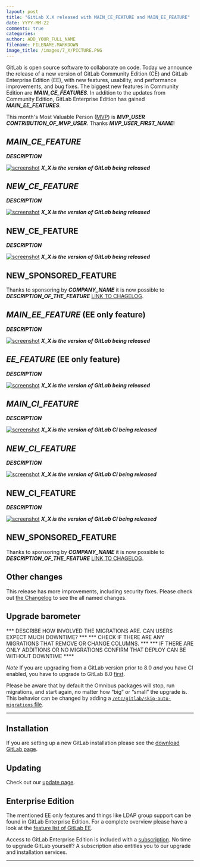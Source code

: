 ```yaml
---
layout: post
title: "GitLab X.X released with MAIN_CE_FEATURE and MAIN_EE_FEATURE"
date: YYYY-MM-22
comments: true
categories:
author: ADD_YOUR_FULL_NAME
filename: FILENAME.MARKDOWN
image_title: /images/7_X/PICTURE.PNG
---
```


GitLab is open source software to collaborate on code.
Today we announce the release of a new version of GitLab Community Edition (CE) and GitLab Enterprise Edition (EE), with new features, usability, and performance improvements, and bug fixes.
The biggest new features in Community Edition are ***MAIN_CE_FEATURES***.
In addition to the updates from Community Edition, GitLab Enterprise Edition has gained ***MAIN_EE_FEATURES***.

This month's Most Valuable Person ([MVP](https://about.gitlab.com/mvp/)) is ***MVP_USER*** ***CONTRIBUTION_OF_MVP_USER***.
Thanks ***MVP_USER_FIRST_NAME***!

<!--more-->

## ***MAIN_CE_FEATURE***

***DESCRIPTION***

[![screenshot](/images/X_X/feature.png)](/images/X_X/feature.png) ***X_X is the version of GitLab being released***


## ***NEW_CE_FEATURE***

***DESCRIPTION***

[![screenshot](/images/X_X/feature.png)](/images/X_X/feature.png) ***X_X is the version of GitLab being released***


## NEW_CE_FEATURE

***DESCRIPTION***

[![screenshot](/images/X_X/feature.png)](/images/X_X/feature.png) ***X_X is the version of GitLab being released***

## NEW_SPONSORED_FEATURE

Thanks to sponsoring by ***COMPANY_NAME*** it is now possible to ***DESCRIPTION_OF_THE_FEATURE*** [LINK TO CHAGELOG](https://gitlab.com/gitlab-org/gitlab-ce/blob/X-X-stable/CHANGELOG#L18).

## ***MAIN_EE_FEATURE*** (EE only feature)

***DESCRIPTION***

[![screenshot](/images/X_X/feature.png)](/images/X_X/feature.png) ***X_X is the version of GitLab being released***

## ***EE_FEATURE*** (EE only feature)

***DESCRIPTION***

[![screenshot](/images/X_X/feature.png)](/images/X_X/feature.png) ***X_X is the version of GitLab being released***


## ***MAIN_CI_FEATURE***

***DESCRIPTION***

[![screenshot](/images/X_X/feature.png)](/images/X_X/feature.png) ***X_X is the version of GitLab CI being released***


## ***NEW_CI_FEATURE***

***DESCRIPTION***

[![screenshot](/images/X_X/feature.png)](/images/X_X/feature.png) ***X_X is the version of GitLab CI being released***


## NEW_CI_FEATURE

***DESCRIPTION***

[![screenshot](/images/X_X/feature.png)](/images/X_X/feature.png) ***X_X is the version of GitLab CI being released***

## NEW_SPONSORED_FEATURE

Thanks to sponsoring by ***COMPANY_NAME*** it is now possible to ***DESCRIPTION_OF_THE_FEATURE*** [LINK TO CHAGELOG](https://gitlab.com/gitlab-org/gitlab-ce/blob/X-X-stable/CHANGELOG#L18).

## Other changes

This release has more improvements, including security fixes. Please check out [the Changelog](https://gitlab.com/gitlab-org/gitlab-ce/blob/master/CHANGELOG) to see the all named changes.


## Upgrade barometer


*** DESCRIBE HOW INVOLVED THE MIGRATIONS ARE. CAN USERS EXPECT MUCH DOWNTIME? ***
*** CHECK IF THERE ARE ANY MIGRATIONS THAT REMOVE OR CHANGE COLUMNS. ***
*** IF THERE ARE ONLY ADDITIONS OR NO MIGRATIONS CONFIRM THAT DEPLOY CAN BE WITHOUT DOWNTIME ****

*Note* If you are upgrading from a GitLab version prior to 8.0 *and* you have CI enabled, you have to upgrade to GitLab 8.0 [first](https://about.gitlab.com/2015/09/22/gitlab-8-0-released/).

Please be aware that by default the Omnibus packages will stop, run migrations,
and start again, no matter how “big” or “small” the upgrade is. This behavior
can be changed by adding a [`/etc/gitlab/skip-auto-migrations`
file](http://doc.gitlab.com/omnibus/update/README.html).

- - -

## Installation

If you are setting up a new GitLab installation please see the
[download GitLab page](https://about.gitlab.com/installation/).

## Updating

Check out our [update page](https://about.gitlab.com/update/).

## Enterprise Edition

The mentioned EE only features and things like LDAP group support can be found in GitLab Enterprise Edition.
For a complete overview please have a look at the [feature list of GitLab EE](http://www.gitlab.com/gitlab-ee/).

Access to GitLab Enterprise Edition is included with a [subscription](http://www.gitlab.com/pricing/).
No time to upgrade GitLab yourself?
A subscription also entitles you to our upgrade and installation services.

- - -
